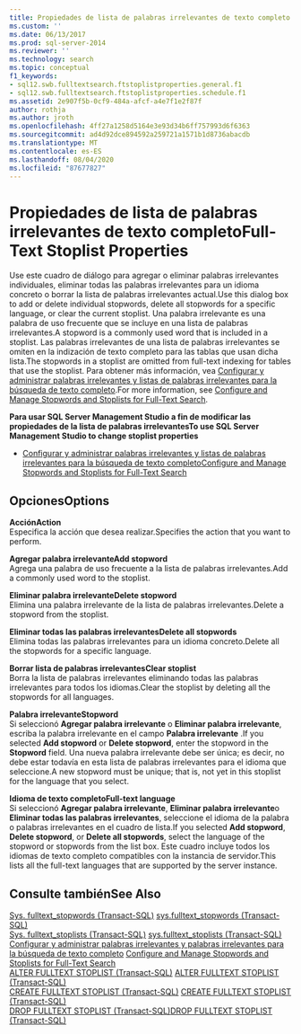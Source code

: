 ```yaml
---
title: Propiedades de lista de palabras irrelevantes de texto completo | Microsoft Docs
ms.custom: ''
ms.date: 06/13/2017
ms.prod: sql-server-2014
ms.reviewer: ''
ms.technology: search
ms.topic: conceptual
f1_keywords:
- sql12.swb.fulltextsearch.ftstoplistproperties.general.f1
- sql12.swb.fulltextsearch.ftstoplistproperties.schedule.f1
ms.assetid: 2e907f5b-0cf9-484a-afcf-a4e7f1e2f87f
author: rothja
ms.author: jroth
ms.openlocfilehash: 4ff27a1258d5164e3e93d34b6ff757993d6f6363
ms.sourcegitcommit: ad4d92dce894592a259721a1571b1d8736abacdb
ms.translationtype: MT
ms.contentlocale: es-ES
ms.lasthandoff: 08/04/2020
ms.locfileid: "87677827"
---
```

# <a name="full-text-stoplist-properties"></a><span data-ttu-id="fbb30-102">Propiedades de lista de palabras irrelevantes de texto completo</span><span class="sxs-lookup"><span data-stu-id="fbb30-102">Full-Text Stoplist Properties</span></span>
  <span data-ttu-id="fbb30-103">Use este cuadro de diálogo para agregar o eliminar palabras irrelevantes individuales, eliminar todas las palabras irrelevantes para un idioma concreto o borrar la lista de palabras irrelevantes actual.</span><span class="sxs-lookup"><span data-stu-id="fbb30-103">Use this dialog box to add or delete individual stopwords, delete all stopwords for a specific language, or clear the current stoplist.</span></span> <span data-ttu-id="fbb30-104">Una palabra irrelevante es una palabra de uso frecuente que se incluye en una lista de palabras irrelevantes.</span><span class="sxs-lookup"><span data-stu-id="fbb30-104">A stopword is a commonly used word that is included in a stoplist.</span></span> <span data-ttu-id="fbb30-105">Las palabras irrelevantes de una lista de palabras irrelevantes se omiten en la indización de texto completo para las tablas que usan dicha lista.</span><span class="sxs-lookup"><span data-stu-id="fbb30-105">The stopwords in a stoplist are omitted from full-text indexing for tables that use the stoplist.</span></span> <span data-ttu-id="fbb30-106">Para obtener más información, vea [Configurar y administrar palabras irrelevantes y listas de palabras irrelevantes para la búsqueda de texto completo](../relational-databases/search/full-text-search.md).</span><span class="sxs-lookup"><span data-stu-id="fbb30-106">For more information, see [Configure and Manage Stopwords and Stoplists for Full-Text Search](../relational-databases/search/full-text-search.md).</span></span>  
  
 <span data-ttu-id="fbb30-107">**Para usar SQL Server Management Studio a fin de modificar las propiedades de la lista de palabras irrelevantes**</span><span class="sxs-lookup"><span data-stu-id="fbb30-107">**To use SQL Server Management Studio to change stoplist properties**</span></span>  
  
-   [<span data-ttu-id="fbb30-108">Configurar y administrar palabras irrelevantes y listas de palabras irrelevantes para la búsqueda de texto completo</span><span class="sxs-lookup"><span data-stu-id="fbb30-108">Configure and Manage Stopwords and Stoplists for Full-Text Search</span></span>](../relational-databases/search/full-text-search.md)  
  
## <a name="options"></a><span data-ttu-id="fbb30-109">Opciones</span><span class="sxs-lookup"><span data-stu-id="fbb30-109">Options</span></span>  
 <span data-ttu-id="fbb30-110">**Acción**</span><span class="sxs-lookup"><span data-stu-id="fbb30-110">**Action**</span></span>  
 <span data-ttu-id="fbb30-111">Especifica la acción que desea realizar.</span><span class="sxs-lookup"><span data-stu-id="fbb30-111">Specifies the action that you want to perform.</span></span>  
  
 <span data-ttu-id="fbb30-112">**Agregar palabra irrelevante**</span><span class="sxs-lookup"><span data-stu-id="fbb30-112">**Add stopword**</span></span>  
 <span data-ttu-id="fbb30-113">Agrega una palabra de uso frecuente a la lista de palabras irrelevantes.</span><span class="sxs-lookup"><span data-stu-id="fbb30-113">Add a commonly used word to the stoplist.</span></span>  
  
 <span data-ttu-id="fbb30-114">**Eliminar palabra irrelevante**</span><span class="sxs-lookup"><span data-stu-id="fbb30-114">**Delete stopword**</span></span>  
 <span data-ttu-id="fbb30-115">Elimina una palabra irrelevante de la lista de palabras irrelevantes.</span><span class="sxs-lookup"><span data-stu-id="fbb30-115">Delete a stopword from the stoplist.</span></span>  
  
 <span data-ttu-id="fbb30-116">**Eliminar todas las palabras irrelevantes**</span><span class="sxs-lookup"><span data-stu-id="fbb30-116">**Delete all stopwords**</span></span>  
 <span data-ttu-id="fbb30-117">Elimina todas las palabras irrelevantes para un idioma concreto.</span><span class="sxs-lookup"><span data-stu-id="fbb30-117">Delete all the stopwords for a specific language.</span></span>  
  
 <span data-ttu-id="fbb30-118">**Borrar lista de palabras irrelevantes**</span><span class="sxs-lookup"><span data-stu-id="fbb30-118">**Clear stoplist**</span></span>  
 <span data-ttu-id="fbb30-119">Borra la lista de palabras irrelevantes eliminando todas las palabras irrelevantes para todos los idiomas.</span><span class="sxs-lookup"><span data-stu-id="fbb30-119">Clear the stoplist by deleting all the stopwords for all languages.</span></span>  
  
 <span data-ttu-id="fbb30-120">**Palabra irrelevante**</span><span class="sxs-lookup"><span data-stu-id="fbb30-120">**Stopword**</span></span>  
 <span data-ttu-id="fbb30-121">Si seleccionó **Agregar palabra irrelevante** o **Eliminar palabra irrelevante**, escriba la palabra irrelevante en el campo **Palabra irrelevante** .</span><span class="sxs-lookup"><span data-stu-id="fbb30-121">If you selected **Add stopword** or **Delete stopword**, enter the stopword in the **Stopword** field.</span></span> <span data-ttu-id="fbb30-122">Una nueva palabra irrelevante debe ser única; es decir, no debe estar todavía en esta lista de palabras irrelevantes para el idioma que seleccione.</span><span class="sxs-lookup"><span data-stu-id="fbb30-122">A new stopword must be unique; that is, not yet in this stoplist for the language that you select.</span></span>  
  
 <span data-ttu-id="fbb30-123">**Idioma de texto completo**</span><span class="sxs-lookup"><span data-stu-id="fbb30-123">**Full-text language**</span></span>  
 <span data-ttu-id="fbb30-124">Si seleccionó **Agregar palabra irrelevante**, **Eliminar palabra irrelevante**o **Eliminar todas las palabras irrelevantes**, seleccione el idioma de la palabra o palabras irrelevantes en el cuadro de lista.</span><span class="sxs-lookup"><span data-stu-id="fbb30-124">If you selected **Add stopword**, **Delete stopword**, or **Delete all stopwords**, select the language of the stopword or stopwords from the list box.</span></span> <span data-ttu-id="fbb30-125">Este cuadro incluye todos los idiomas de texto completo compatibles con la instancia de servidor.</span><span class="sxs-lookup"><span data-stu-id="fbb30-125">This lists all the full-text languages that are supported by the server instance.</span></span>  
  
## <a name="see-also"></a><span data-ttu-id="fbb30-126">Consulte también</span><span class="sxs-lookup"><span data-stu-id="fbb30-126">See Also</span></span>  
 <span data-ttu-id="fbb30-127">[Sys. fulltext_stopwords &#40;Transact-SQL&#41;](/sql/relational-databases/system-catalog-views/sys-fulltext-stopwords-transact-sql) </span><span class="sxs-lookup"><span data-stu-id="fbb30-127">[sys.fulltext_stopwords &#40;Transact-SQL&#41;](/sql/relational-databases/system-catalog-views/sys-fulltext-stopwords-transact-sql) </span></span>  
 <span data-ttu-id="fbb30-128">[Sys. fulltext_stoplists &#40;Transact-SQL&#41;](/sql/relational-databases/system-catalog-views/sys-fulltext-stoplists-transact-sql) </span><span class="sxs-lookup"><span data-stu-id="fbb30-128">[sys.fulltext_stoplists &#40;Transact-SQL&#41;](/sql/relational-databases/system-catalog-views/sys-fulltext-stoplists-transact-sql) </span></span>  
 <span data-ttu-id="fbb30-129">[Configurar y administrar palabras irrelevantes y palabras irrelevantes para la búsqueda de texto completo](../relational-databases/search/full-text-search.md) </span><span class="sxs-lookup"><span data-stu-id="fbb30-129">[Configure and Manage Stopwords and Stoplists for Full-Text Search](../relational-databases/search/full-text-search.md) </span></span>  
 <span data-ttu-id="fbb30-130">[ALTER FULLTEXT STOPLIST &#40;Transact-SQL&#41;](/sql/t-sql/statements/alter-fulltext-stoplist-transact-sql) </span><span class="sxs-lookup"><span data-stu-id="fbb30-130">[ALTER FULLTEXT STOPLIST &#40;Transact-SQL&#41;](/sql/t-sql/statements/alter-fulltext-stoplist-transact-sql) </span></span>  
 <span data-ttu-id="fbb30-131">[CREATE FULLTEXT STOPLIST &#40;Transact-SQL&#41;](/sql/t-sql/statements/create-fulltext-stoplist-transact-sql) </span><span class="sxs-lookup"><span data-stu-id="fbb30-131">[CREATE FULLTEXT STOPLIST &#40;Transact-SQL&#41;](/sql/t-sql/statements/create-fulltext-stoplist-transact-sql) </span></span>  
 [<span data-ttu-id="fbb30-132">DROP FULLTEXT STOPLIST &#40;Transact-SQL&#41;</span><span class="sxs-lookup"><span data-stu-id="fbb30-132">DROP FULLTEXT STOPLIST &#40;Transact-SQL&#41;</span></span>](/sql/t-sql/statements/drop-fulltext-stoplist-transact-sql)  
  
  
